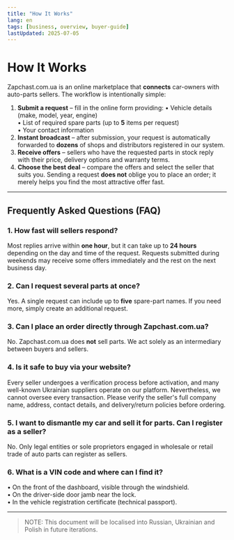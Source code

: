 ```yaml
---
title: "How It Works"
lang: en
tags: [business, overview, buyer-guide]
lastUpdated: 2025-07-05
---
```


# How It Works

Zapchast.com.ua is an online marketplace that **connects** car-owners with auto-parts sellers. The workflow is intentionally simple:

1. **Submit a request** – fill in the online form providing:
   • Vehicle details (make, model, year, engine)  
   • List of required spare parts (up to **5** items per request)  
   • Your contact information
2. **Instant broadcast** – after submission, your request is automatically forwarded to **dozens** of shops and distributors registered in our system.
3. **Receive offers** – sellers who have the requested parts in stock reply with their price, delivery options and warranty terms.
4. **Choose the best deal** – compare the offers and select the seller that suits you. Sending a request **does not** oblige you to place an order; it merely helps you find the most attractive offer fast.

---

## Frequently Asked Questions (FAQ)

### 1. How fast will sellers respond?
Most replies arrive within **one hour**, but it can take up to **24 hours** depending on the day and time of the request. Requests submitted during weekends may receive some offers immediately and the rest on the next business day.

### 2. Can I request several parts at once?
Yes. A single request can include up to **five** spare-part names. If you need more, simply create an additional request.

### 3. Can I place an order directly through Zapchast.com.ua?
No. Zapchast.com.ua does **not** sell parts. We act solely as an intermediary between buyers and sellers.

### 4. Is it safe to buy via your website?
Every seller undergoes a verification process before activation, and many well-known Ukrainian suppliers operate on our platform. Nevertheless, we cannot oversee every transaction. Please verify the seller's full company name, address, contact details, and delivery/return policies before ordering.

### 5. I want to dismantle my car and sell it for parts. Can I register as a seller?
No. Only legal entities or sole proprietors engaged in wholesale or retail trade of auto parts can register as sellers.

### 6. What is a VIN code and where can I find it?
• On the front of the dashboard, visible through the windshield.  
• On the driver-side door jamb near the lock.  
• In the vehicle registration certificate (technical passport).  

---

> NOTE: This document will be localised into Russian, Ukrainian and Polish in future iterations. 